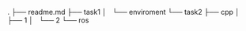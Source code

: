 .
├── readme.md
├── task1
│   └── enviroment
└── task2
    ├── cpp
    │   ├── 1
    │   └── 2
    └── ros
